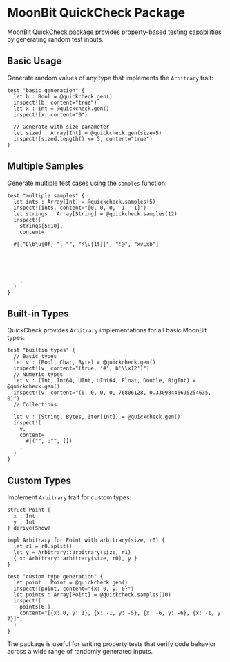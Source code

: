 # MoonBit QuickCheck Package

MoonBit QuickCheck package provides property-based testing capabilities by generating random test inputs.

## Basic Usage

Generate random values of any type that implements the `Arbitrary` trait:

```moonbit
test "basic generation" {
  let b : Bool = @quickcheck.gen()
  inspect!(b, content="true")
  let x : Int = @quickcheck.gen()
  inspect!(x, content="0")

  // Generate with size parameter
  let sized : Array[Int] = @quickcheck.gen(size=5)
  inspect!(sized.length() <= 5, content="true")
}
```

## Multiple Samples

Generate multiple test cases using the `samples` function:

```moonbit
test "multiple samples" {
  let ints : Array[Int] = @quickcheck.samples(5)
  inspect!(ints, content="[0, 0, 0, -1, -1]")
  let strings : Array[String] = @quickcheck.samples(12)
  inspect!(
    strings[5:10],
    content=
      
  #|["E\b\u{0f} ", "", "K\u{1f}[", "!@", "xvLxb"]





    ,
  )
}
```

## Built-in Types

QuickCheck provides `Arbitrary` implementations for all basic MoonBit types:

```moonbit
test "builtin types" {
  // Basic types
  let v : (Bool, Char, Byte) = @quickcheck.gen()
  inspect!(v, content="(true, '#', b'\\x12')")
  // Numeric types
  let v : (Int, Int64, UInt, UInt64, Float, Double, BigInt) = @quickcheck.gen()
  inspect!(v, content="(0, 0, 0, 0, 76806128, 0.33098446695254635, 0)")
  // Collections

  let v : (String, Bytes, Iter[Int]) = @quickcheck.gen()
  inspect!(
    v,
    content=
      #|("", b"", [])
    ,
  )
}
```

## Custom Types

Implement `Arbitrary` trait for custom types:

```moonbit
struct Point {
  x : Int
  y : Int
} derive(Show)

impl Arbitrary for Point with arbitrary(size, r0) {
  let r1 = r0.split()
  let y = Arbitrary::arbitrary(size, r1)
  { x: Arbitrary::arbitrary(size, r0), y }
}

test "custom type generation" {
  let point : Point = @quickcheck.gen()
  inspect!(point, content="{x: 0, y: 0}")
  let points : Array[Point] = @quickcheck.samples(10)
  inspect!(
    points[6:],
    content="[{x: 0, y: 1}, {x: -1, y: -5}, {x: -6, y: -6}, {x: -1, y: 7}]",
  )
}
```

The package is useful for writing property tests that verify code behavior across a wide range of randomly generated inputs.
